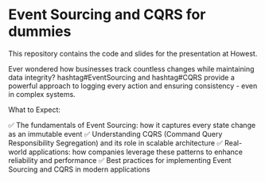 # Event Sourcing and CQRS for dummies

This repository contains the code and slides for the presentation at Howest.

Ever wondered how businesses track countless changes while maintaining data integrity? hashtag#EventSourcing and hashtag#CQRS provide a powerful approach to logging every action and ensuring consistency - even in complex systems.

What to Expect:

✅ The fundamentals of Event Sourcing: how it captures every state change as an immutable event
✅ Understanding CQRS (Command Query Responsibility Segregation) and its role in scalable architecture
✅ Real-world applications: how companies leverage these patterns to enhance reliability and performance
✅ Best practices for implementing Event Sourcing and CQRS in modern applications

